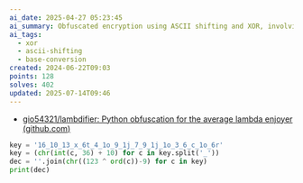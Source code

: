 ```yaml
---
ai_date: 2025-04-27 05:23:45
ai_summary: Obfuscated encryption using ASCII shifting and XOR, involving base conversion and modulo arithmetic
ai_tags:
  - xor
  - ascii-shifting
  - base-conversion
created: 2024-06-22T09:03
points: 128
solves: 402
updated: 2025-07-14T09:46
---
```


- [gio54321/lambdifier: Python obfuscation for the average lambda enjoyer (github.com)](https://github.com/gio54321/lambdifier)

```python
key = '16_10_13_x_6t_4_1o_9_1j_7_9_1j_1o_3_6_c_1o_6r'
key = (chr(int(c, 36) + 10) for c in key.split('_'))
dec = ''.join(chr((123 ^ ord(c))-9) for c in key)
print(dec)
```